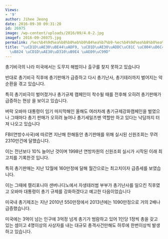 ```yaml
---
Views:
- '9'
author: Jihee Jeong
date: 2016-09-30 09:31:20
id: 26975
image: /wp-content/uploads/2016/09/4.0-2.jpg
imagef: 2016-09-26975.jpg
permalink: /%ec%b4%9d%ea%b8%b0%eb%b9%84%ea%b7%b9-%ec%b4%9d%ea%b8%b0%ea%b7%9c%ec%a0%9c-%ec%a0%84%ed%9b%84-%ec%98%a4%ed%9e%88%eb%a0%a4-%ec%b4%9d%ea%b8%b0%ed%8c%90%eb%a7%a4-%ea%b8%89%ec%a6%9d/
title: "\uCD1D\uAE30\uBE44\uADF9, \uCD1D\uAE30\uADDC\uC81C \uC804\uD6C4 \uC624\uD788\
  \uB824 \uCD1D\uAE30\uD310\uB9E4 \uAE09\uC99D"
---
```


총기비극의 나라 미국에서는 도무지 해법이나 출구를 찾지 못하고 있습니다

반대로 총기비극 직후에 총기판매가 급증하고 다시 총기난사, 총기테러까지 벌어지는 악순환을 겪고 있습니다. 

특히 총기비극이 벌어졌거나 총기규제 캠페인이 착수될 때를 전후해 오히려 총기판매가 급증하는 현상 을 보이고 있습니다. 

버락 오바마 대통령이 임기 마지막해인 올해도 여러차례 총기규제강화캠페인을 벌였으나 그때마다 총기 판매가 오히려 늘어나 총기세일즈맨 역할만 하고 있다는 낙담까지 터져 나오고 있습니다

FBI(연방수사국)에 따르면 지난해 한해동안 총기판매를 위해 실시된 신원조회는 무려 2310만건에 달했습니다. 

이는 전년보다 10% 늘어난 것이며 1998년 연방차원의 신원조회 실시가 시작된 이래 최고치를 기록한것 입니다. 

특히 총기판매는 지난 12월에 160만정에 달해 월간으로는 최고치이자 급증세를 보였습니다. 

이는 그때에 캘리포니아 샌버나디노에서 자생테러범 부부가 총기난사를 일으킨 직후였고 오바마 대통령이 총기 규제를 강화하겠다고 예고한 다음이었습니다

미국내 총기제조는 지난 2010년 550만정에서 2013년에는 1090만정으로 거의 2배나 급증했습니다.

미국에는 3억이 넘는 인구에 3억정 넘게 총기가 범람하고 있어 1인당 1정씩 총을 갖고 있는 셈이고 4명이상의 사상자를 내는 대규모 총격사건만해도 하루에 한번이상씩 발생하고 있습니다.